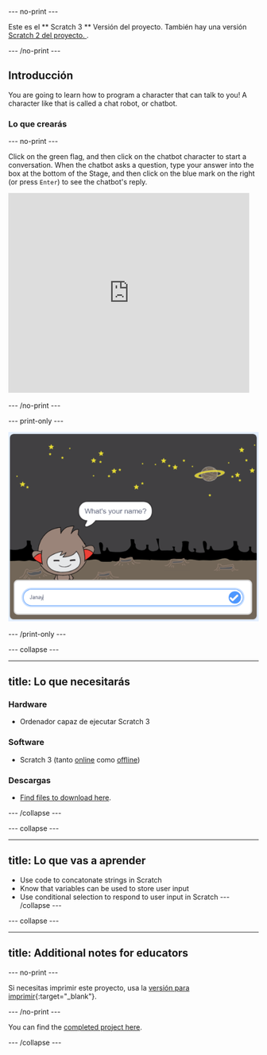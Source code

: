 \--- no-print \---

Este es el ** Scratch 3 ** Versión del proyecto. También hay una versión [ Scratch 2 del proyecto. ](https://projects.raspberrypi.org/en/projects/chatbot-scratch2).

\--- /no-print \---

## Introducción

You are going to learn how to program a character that can talk to you! A character like that is called a chat robot, or chatbot.

### Lo que crearás

\--- no-print \---

Click on the green flag, and then click on the chatbot character to start a conversation. When the chatbot asks a question, type your answer into the box at the bottom of the Stage, and then click on the blue mark on the right (or press `Enter`) to see the chatbot's reply.

<div class="scratch-preview">
  <iframe allowtransparency="true" width="485" height="402" src="https://scratch.mit.edu/projects/embed/248864190/?autostart=false" 
  frameborder="0" scrolling="no"></iframe>
</div>

\--- /no-print \---

\--- print-only \---

![complete project](images/chatbot-preview.png)

\--- /print-only \---

\--- collapse \---

* * *

## title: Lo que necesitarás

### Hardware

- Ordenador capaz de ejecutar Scratch 3

### Software

- Scratch 3 (tanto [online](https://rpf.io/scratchon) como [offline](https://rpf.io/scratchoff))

### Descargas

- [Find files to download here](http://rpf.io/p/en/chatbot-go).

\--- /collapse \---

\--- collapse \---

* * *

## title: Lo que vas a aprender

- Use code to concatonate strings in Scratch
- Know that variables can be used to store user input
- Use conditional selection to respond to user input in Scratch \--- /collapse \---

\--- collapse \---

* * *

## title: Additional notes for educators

\--- no-print \---

Si necesitas imprimir este proyecto, usa la [versión para imprimir](https://projects.raspberrypi.org/en/projects/chatbot/print){:target="_blank"}.

\--- /no-print \---

You can find the [completed project here](http://rpf.io/p/en/chatbot-get).

\--- /collapse \---